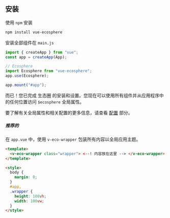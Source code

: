 ## 安装

使用 `npm` 安装

```bash
npm install vue-ecosphere
```

安装全部组件在 `main.js`

```js
import { createApp } from "vue";
const app = createApp(App);

// Ecosphere
import Ecosphere from "vue-ecosphere";
app.use(Ecosphere);

app.mount("#app");
```

而已！您已完成 生态圈 的安装和设置。您现在可以使用所有组件并从应用程序中的任何位置访问 `$ecosphere` 全局属性。

要了解有关全局属性和相关配置的更多信息，请查看 [配置](/guide/configuration) 部分。

##### 推荐的

在 `app.vue` 中，使用 `v-eco-wrapper` 包装所有内容以全局应用主题。

```html
<template>
  <v-eco-wrapper class="wrapper"> <--! 内容放在这里 --> </v-eco-wrapper>
</template>

<style>
  body {
    margin: 0;
  }
  #app,
  .wrapper {
    height: 100vh;
    width: 100vw;
  }
</style>
```
